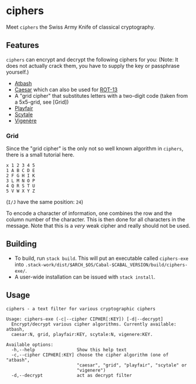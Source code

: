 # ciphers

Meet `ciphers` the Swiss Army Knife of classical cryptography.

## Features
`ciphers` can encrypt and decrypt the following ciphers for you:
(Note: It does not actually crack them, you have to supply the key or passphrase yourself.)

* [Atbash](https://en.wikipedia.org/wiki/Atbash)
* [Caesar](https://en.wikipedia.org/wiki/Caesar_cipher) which can also be used for [ROT-13](https://en.wikipedia.org/wiki/Rot13)
* A "grid cipher" that substitutes letters with a two-digit code (taken from a 5x5-grid, see [Grid])
* [Playfair](https://en.wikipedia.org/wiki/Playfair_cipher)
* [Scytale](https://en.wikipedia.org/wiki/Scytale)
* [Vigenère](https://en.wikipedia.org/wiki/Vigen%C3%A8re_cipher)

### Grid

Since the "grid cipher" is the only not so well known algorithm in `ciphers`, there is a small tutorial here.

```
x 1 2 3 4 5
1 A B C D E
2 F G H I K
3 L M N O P
4 Q R S T U
5 V W X Y Z
```
(`I/J` have the same position: `24`)

To encode a character of information, one combines the row and the column number of the character.
This is then done for all characters in the message. Note that this is a _very_ weak cipher and really 
should not be used.

## Building

* To build, run `stack build`. This will put an executable called `ciphers-exe` into 
  `.stack-work/dist/$ARCH_$OS/Cabal-$CABAL_VERSION/build/ciphers-exe/`.
* A user-wide installation can be issued with `stack install`.

## Usage

```
ciphers - a text filter for various cryptographic ciphers

Usage: ciphers-exe (-c|--cipher CIPHER[:KEY]) [-d|--decrypt]
  Encrypt/decrypt various cipher algorithms. Currently available: atbash,
  caesar:N, grid, playfair:KEY, scytale:N, vigenere:KEY.

Available options:
  -h,--help                Show this help text
  -c,--cipher CIPHER[:KEY] choose the cipher algorithm (one of "atbash",
                           "caesar", "grid", "playfair", "scytale" or
                           "vigenere")
  -d,--decrypt             act as decrypt filter
```

